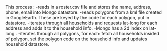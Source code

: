 This process :
  -reads in a roster.csv file and stores the name, address, phone, email into Mongo datastore. 
  -reads polygons from a kml file created in GoogleEarth. These are keyed by the code for each polygon, put in datastore.
  -iterates through all households and requests lat-long for each address and adds it to  the household info.
  -Mongo has a 2d index on lat-long .
  -iterates through all polygons, for each: fetch all households insided of polygon, 
    set the polygon code on the household info and updates household datastore.
  
